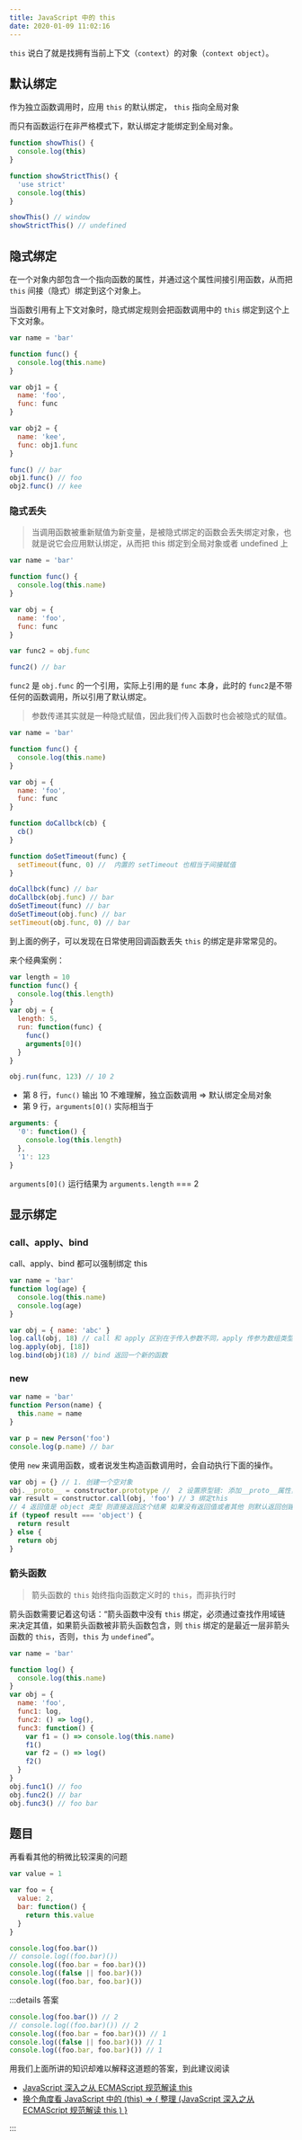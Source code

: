 ```yaml
---
title: JavaScript 中的 this
date: 2020-01-09 11:02:16
---
```


`this` 说白了就是找拥有当前上下文（`context`）的对象（`context object`）。

## 默认绑定

作为独立函数调用时，应用 `this` 的默认绑定， `this` 指向全局对象

而只有函数运行在非严格模式下，默认绑定才能绑定到全局对象。

```js
function showThis() {
  console.log(this)
}

function showStrictThis() {
  'use strict'
  console.log(this)
}

showThis() // window
showStrictThis() // undefined
```

## 隐式绑定

在一个对象内部包含一个指向函数的属性，并通过这个属性间接引用函数，从而把 `this` 间接（隐式）绑定到这个对象上。

当函数引用有上下文对象时，隐式绑定规则会把函数调用中的 `this` 绑定到这个上下文对象。

```js
var name = 'bar'

function func() {
  console.log(this.name)
}

var obj1 = {
  name: 'foo',
  func: func
}

var obj2 = {
  name: 'kee',
  func: obj1.func
}

func() // bar
obj1.func() // foo
obj2.func() // kee
```

### 隐式丢失

> 当调用函数被重新赋值为新变量，是被隐式绑定的函数会丢失绑定对象，也就是说它会应用默认绑定，从而把 this 绑定到全局对象或者 undefined 上

```js
var name = 'bar'

function func() {
  console.log(this.name)
}

var obj = {
  name: 'foo',
  func: func
}

var func2 = obj.func

func2() // bar
```

`func2` 是 `obj.func` 的一个引用，实际上引用的是 `func` 本身，此时的 `func2`是不带任何的函数调用，所以引用了默认绑定。

> 参数传递其实就是一种隐式赋值，因此我们传入函数时也会被隐式的赋值。

```js
var name = 'bar'

function func() {
  console.log(this.name)
}

var obj = {
  name: 'foo',
  func: func
}

function doCallbck(cb) {
  cb()
}

function doSetTimeout(func) {
  setTimeout(func, 0) //  内置的 setTimeout 也相当于间接赋值
}

doCallbck(func) // bar
doCallbck(obj.func) // bar
doSetTimeout(func) // bar
doSetTimeout(obj.func) // bar
setTimeout(obj.func, 0) // bar
```

到上面的例子，可以发现在日常使用回调函数丢失 `this` 的绑定是非常常见的。

来个经典案例：

```js {8,9}
var length = 10
function func() {
  console.log(this.length)
}
var obj = {
  length: 5,
  run: function(func) {
    func()
    arguments[0]()
  }
}

obj.run(func, 123) // 10 2
```

- 第 8 行，`func()` 输出 10 不难理解，独立函数调用 => 默认绑定全局对象
- 第 9 行，`arguments[0]()` 实际相当于

```js
arguments: {
  '0': function() {
    console.log(this.length)
  },
  '1': 123
}
```

`arguments[0]()` 运行结果为 `arguments.length` === 2

## 显示绑定 <Badge text="call" /> <Badge text="apply" /> <Badge text="bind" /> <Badge text="new" /> <Badge text="箭头函数" type="warning"/>

### call、apply、bind

call、apply、bind 都可以强制绑定 this

```js
var name = 'bar'
function log(age) {
  console.log(this.name)
  console.log(age)
}

var obj = { name: 'abc' }
log.call(obj, 18) // call 和 apply 区别在于传入参数不同，apply 传参为数组类型
log.apply(obj, [18])
log.bind(obj)(18) // bind 返回一个新的函数
```

### new

```js
var name = 'bar'
function Person(name) {
  this.name = name
}

var p = new Person('foo')
console.log(p.name) // bar
```

使用 `new` 来调用函数，或者说发生构造函数调用时，会自动执行下面的操作。

```js
var obj = {} // 1. 创建一个空对象
obj.__proto__ = constructor.prototype //  2 设置原型链: 添加__proto__属性，并指向构造函数的prototype 属性
var result = constructor.call(obj, 'foo') // 3 绑定this
// 4 返回值是 object 类型 则直接返回这个结果 如果没有返回值或者其他 则默认返回创建的对象
if (typeof result === 'object') {
  return result
} else {
  return obj
}
```

### 箭头函数

> 箭头函数的 `this` 始终指向函数定义时的 `this`，而非执行时

箭头函数需要记着这句话：“箭头函数中没有 `this` 绑定，必须通过查找作用域链来决定其值，如果箭头函数被非箭头函数包含，则 `this` 绑定的是最近一层非箭头函数的 `this`，否则，`this` 为 `undefined`”。

```js
var name = 'bar'

function log() {
  console.log(this.name)
}
var obj = {
  name: 'foo',
  func1: log,
  func2: () => log(),
  func3: function() {
    var f1 = () => console.log(this.name)
    f1()
    var f2 = () => log()
    f2()
  }
}
obj.func1() // foo
obj.func2() // bar
obj.func3() // foo bar
```

## 题目

再看看其他的稍微比较深奥的问题

```js
var value = 1

var foo = {
  value: 2,
  bar: function() {
    return this.value
  }
}

console.log(foo.bar())
// console.log((foo.bar)())
console.log((foo.bar = foo.bar)())
console.log((false || foo.bar)())
console.log((foo.bar, foo.bar)())
```

:::details 答案

```js
console.log(foo.bar()) // 2
// console.log((foo.bar)()) // 2
console.log((foo.bar = foo.bar)()) // 1
console.log((false || foo.bar)()) // 1
console.log((foo.bar, foo.bar)()) // 1
```

用我们上面所讲的知识却难以解释这道题的答案，到此建议阅读

- [JavaScript 深入之从 ECMAScript 规范解读 this](https://github.com/mqyqingfeng/Blog/issues/7)
- [换个角度看 JavaScript 中的 (this) => { 整理 (JavaScript 深入之从 ECMAScript 规范解读 this ) }](https://juejin.im/post/5c1c5bfcf265da614c4cc40e)

:::
